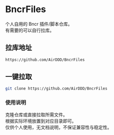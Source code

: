 # BncrFiles

个人自用的 Bncr 插件/脚本仓库。  
有需要的可以自行拉库。

## 拉库地址

```bash
https://github.com/AirDDD/BncrFiles
```


## 一键拉取

```bash
git clone https://github.com/AirDDD/BncrFiles
```

### 使用说明  
克隆仓库或直接拉取所需文件。  
根据实际环境放置到对应目录即可。  
仅供个人使用，无文档说明，不保证兼容性与稳定性。  
